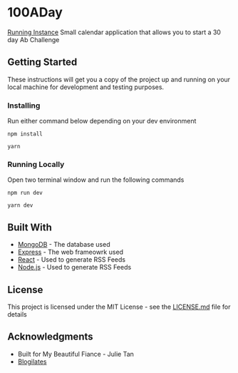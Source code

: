 # 100ADay
[Running Instance](https://abchallenge.herokuapp.com/)
Small calendar application that allows you to start a 30 day Ab Challenge

## Getting Started

These instructions will get you a copy of the project up and running on your local machine for development and testing purposes.

### Installing
Run either command below depending on your dev environment

```
npm install
```
``` 
yarn
```

### Running Locally
Open two terminal window and run the following commands
``` 
npm run dev
```
```
yarn dev
```

## Built With

* [MongoDB](http://www.dropwizard.io/1.0.2/docs/) - The database used
* [Express](https://maven.apache.org/) - The web frameowrk used
* [React](https://rometools.github.io/rome/) - Used to generate RSS Feeds
* [Node.js](https://rometools.github.io/rome/) - Used to generate RSS Feeds

## License

This project is licensed under the MIT License - see the [LICENSE.md](LICENSE.md) file for details

## Acknowledgments

* Built for My Beautiful Fiance - Julie Tan
* [Blogilates](https://www.youtube.com/user/blogilates)
